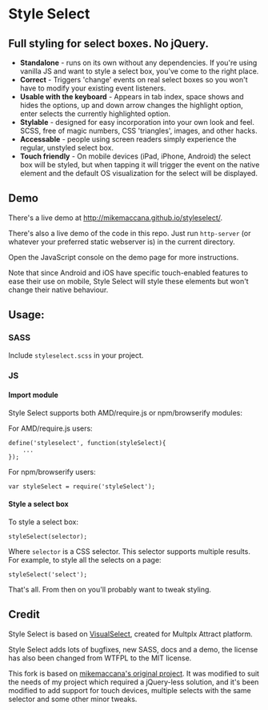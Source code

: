 # Style Select

## Full styling for select boxes. No jQuery.

 - **Standalone** - runs on its own without any dependencies. If you're using vanilla JS and want to style a select box, you've come to the right place.
 - **Correct** - Triggers 'change' events on real select boxes so you won't have to modify your existing event listeners.
 - **Usable with the keyboard** - Appears in tab index, space shows and hides the options, up and down arrow changes the highlight option, enter selects the currently highlighted option.
 - **Stylable** - designed for easy incorporation into your own look and feel. SCSS, free of magic numbers, CSS 'triangles', images, and other hacks. 
 - **Accessable** - people using screen readers simply experience the regular, unstyled select box.
 - **Touch friendly** - On mobile devices (iPad, iPhone, Android) the select box will be styled, but when tapping it will trigger the event on the native element and the default OS visualization for the select will be displayed.

## Demo

There's a live demo at http://mikemaccana.github.io/styleselect/.

There's also a live demo of the code in this repo. Just run `http-server` (or whatever your preferred static webserver is) in the current directory.

Open the JavaScript console on the demo page for more instructions.

Note that since Android and iOS have specific touch-enabled features to ease their use on mobile, Style Select will style these elements but won't change their native behaviour.

## Usage:

### SASS

Include `styleselect.scss` in your project.

### JS

#### Import module 

Style Select supports both AMD/require.js or npm/browserify modules:

For AMD/require.js users:

    define('styleselect', function(styleSelect){
        ...
    });

For npm/browserify users:

    var styleSelect = require('styleSelect');

#### Style a select box

To style a select box:

    styleSelect(selector);

Where `selector` is a CSS selector. This selector supports multiple results. For example, to style all the selects on a page:

    styleSelect('select');

That's all. From then on you'll probably want to tweak styling.

## Credit

Style Select is based on [VisualSelect](https://github.com/LeslieOA/VisualSelect), created for Multplx Attract platform.

Style Select adds lots of bugfixes, new SASS, docs and a demo, the license has also been changed from WTFPL to the MIT license.

This fork is based on [mikemaccana's original project](https://github.com/mikemaccana/styleselect). It was modified to suit the needs of my project which required a jQuery-less solution, and it's been modified to add support for touch devices, multiple selects with the same selector and some other minor tweaks.
